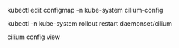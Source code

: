 kubectl edit configmap -n kube-system cilium-config

kubectl -n kube-system rollout restart daemonset/cilium


cilium config view
